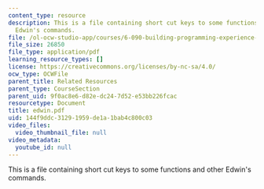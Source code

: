 ```yaml
---
content_type: resource
description: This is a file containing short cut keys to some functions and other
  Edwin's commands.
file: /ol-ocw-studio-app/courses/6-090-building-programming-experience-a-lead-in-to-6-001-january-iap-2005/144f9ddc31291959de1a1bab4c800c03_edwin.pdf
file_size: 26850
file_type: application/pdf
learning_resource_types: []
license: https://creativecommons.org/licenses/by-nc-sa/4.0/
ocw_type: OCWFile
parent_title: Related Resources
parent_type: CourseSection
parent_uid: 9f0ac8e6-d82e-dc24-7d52-e53bb226fcac
resourcetype: Document
title: edwin.pdf
uid: 144f9ddc-3129-1959-de1a-1bab4c800c03
video_files:
  video_thumbnail_file: null
video_metadata:
  youtube_id: null
---
```

This is a file containing short cut keys to some functions and other Edwin's commands.